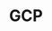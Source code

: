 ---
title: GCP
tag: gcp
description: GCP 연구실  
# image: /files/authors/kjham.ham.jpg
# cover: /files/covers/proms_profile_cover.jpg
---